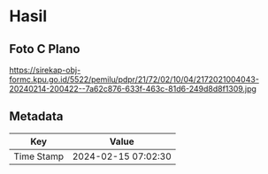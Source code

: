 # Hasil

## Foto C Plano

https://sirekap-obj-formc.kpu.go.id/5522/pemilu/pdpr/21/72/02/10/04/2172021004043-20240214-200422--7a62c876-633f-463c-81d6-249d8d8f1309.jpg


## Metadata

| Key        | Value               |
| ---------- | ------------------- |
| Time Stamp | 2024-02-15 07:02:30 |




